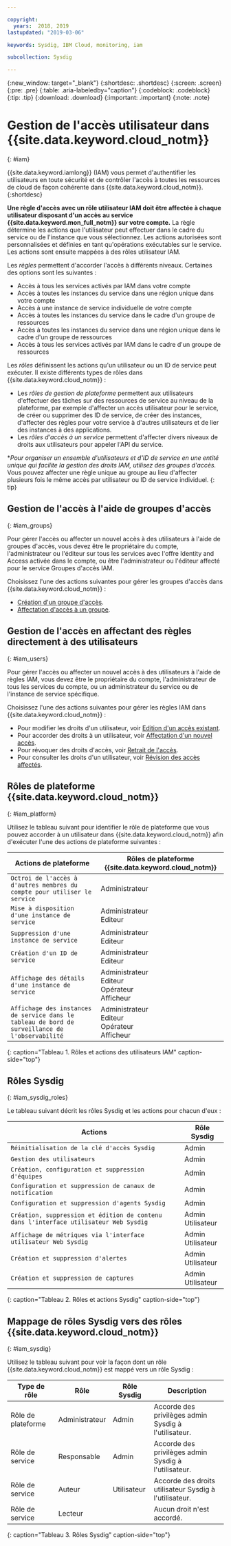```yaml
---

copyright:
  years:  2018, 2019
lastupdated: "2019-03-06"

keywords: Sysdig, IBM Cloud, monitoring, iam

subcollection: Sysdig

---
```


{:new_window: target="_blank"}
{:shortdesc: .shortdesc}
{:screen: .screen}
{:pre: .pre}
{:table: .aria-labeledby="caption"}
{:codeblock: .codeblock}
{:tip: .tip}
{:download: .download}
{:important: .important}
{:note: .note}

 
# Gestion de l'accès utilisateur dans {{site.data.keyword.cloud_notm}}
{: #iam}

{{site.data.keyword.iamlong}} (IAM) vous permet d'authentifier les utilisateurs en toute sécurité et de contrôler l'accès à toutes les ressources de cloud de façon cohérente dans {{site.data.keyword.cloud_notm}}. 
{:shortdesc}

**Une règle d'accès avec un rôle utilisateur IAM doit être affectée à chaque utilisateur disposant d'un accès au service {{site.data.keyword.mon_full_notm}} sur votre compte.** La règle détermine les actions que l'utilisateur peut effectuer dans le cadre du service ou de l'instance que vous sélectionnez. Les actions autorisées sont personnalisées et définies en tant qu'opérations exécutables sur le service. Les actions sont ensuite mappées à des rôles utilisateur IAM.

Les *règles* permettent d'accorder l'accès à différents niveaux. Certaines des options sont les suivantes : 

* Accès à tous les services activés par IAM dans votre compte
* Accès à toutes les instances du service dans une région unique dans votre compte
* Accès à une instance de service individuelle de votre compte
* Accès à toutes les instances du service dans le cadre d'un groupe de ressources
* Accès à toutes les instances du service dans une région unique dans le cadre d'un groupe de ressources
* Accès à tous les services activés par IAM dans le cadre d'un groupe de ressources

Les *rôles* définissent les actions qu'un utilisateur ou un ID de service peut exécuter. Il existe différents types de rôles dans {{site.data.keyword.cloud_notm}} :
* Les *rôles de gestion de plateforme* permettent aux utilisateurs d'effectuer des tâches sur des ressources de service au niveau de la plateforme, par exemple d'affecter un accès utilisateur pour le service, de créer ou supprimer des ID de service, de créer des instances, d'affecter des règles pour votre service à d'autres utilisateurs et de lier des instances à des applications.
* Les *rôles d'accès à un service* permettent d'affecter divers niveaux de droits aux utilisateurs pour appeler l'API du service.

**Pour organiser un ensemble d'utilisateurs et d'ID de service en une entité unique qui facilite la gestion des droits IAM, utilisez des **groupes d'accès*.** Vous pouvez affecter une règle unique au groupe au lieu d'affecter plusieurs fois le même accès par utilisateur ou ID de service individuel.
{: tip}


## Gestion de l'accès à l'aide de groupes d'accès
{: #iam_groups}

Pour gérer l'accès ou affecter un nouvel accès à des utilisateurs à l'aide de groupes d'accès, vous devez être le propriétaire du compte, l'administrateur ou l'éditeur sur tous les services avec l'offre Identity and Access activée dans le compte, ou être l'administrateur ou l'éditeur affecté pour le service Groupes d'accès IAM. 

Choisissez l'une des actions suivantes pour gérer les groupes d'accès dans {{site.data.keyword.cloud_notm}} :

* [Création d'un groupe d'accès](/docs/iam?topic=iam-groups#create_ag).
* [Affectation d'accès à un groupe](/docs/iam?topic=iam-groups#access_ag).


## Gestion de l'accès en affectant des règles directement à des utilisateurs
{: #iam_users}

Pour gérer l'accès ou affecter un nouvel accès à des utilisateurs à l'aide de règles IAM, vous devez être le propriétaire du compte, l'administrateur de tous les services du compte, ou un administrateur du service ou de l'instance de service spécifique. 

Choisissez l'une des actions suivantes pour gérer les règles IAM dans {{site.data.keyword.cloud_notm}} :

* Pour modifier les droits d'un utilisateur, voir [Edition d'un accès existant](/docs/iam?topic=iam-iammanidaccser#edit_existing).
* Pour accorder des droits à un utilisateur, voir [Affectation d'un nouvel accès](/docs/iam?topic=iam-iammanidaccser#assign_new_access).
* Pour révoquer des droits d'accès, voir [Retrait de l'accès](/docs/iam?topic=iam-iammanidaccser#removing_access).
* Pour consulter les droits d'un utilisateur, voir [Révision des accès affectés](/docs/iam?topic=iam-iammanidaccser#review_your_access).


## Rôles de plateforme {{site.data.keyword.cloud_notm}}
{: #iam_platform}

Utilisez le tableau suivant pour identifier le rôle de plateforme que vous pouvez accorder à un utilisateur dans {{site.data.keyword.cloud_notm}} afin d'exécuter l'une des actions de plateforme suivantes :

| Actions de plateforme                                                        | Rôles de plateforme {{site.data.keyword.cloud_notm}}    | 
|-------------------------------------------------------------------------|------------------------------------------------------|
| `Octroi de l'accès à d'autres membres du compte pour utiliser le service`           | Administrateur                                        | 
| `Mise à disposition d'une instance de service`                                          | Administrateur </br>Editeur                            | 
| `Suppression d'une instance de service`                                             | Administrateur </br>Editeur                            | 
| `Création d'un ID de service`                                                   | Administrateur </br>Editeur                            |
| `Affichage des détails d'une instance de service`                                    | Administrateur </br>Editeur </br>Opérateur </br>Afficheur  | 
| `Affichage des instances de service dans le tableau de bord de surveillance de l'observabilité`      | Administrateur </br>Editeur </br>Opérateur </br>Afficheur  | 
{: caption="Tableau 1. Rôles et actions des utilisateurs IAM" caption-side="top"}



## Rôles Sysdig
{: #iam_sysdig_roles}

Le tableau suivant décrit les rôles Sysdig et les actions pour chacun d'eux :

| Actions                                                                    | Rôle Sysdig                                          | 
|----------------------------------------------------------------------------|------------------------------------------------------|
| `Réinitialisation de la clé d'accès Sysdig`                                              | Admin                                                |
| `Gestion des utilisateurs`                                                             | Admin                                                |
| `Création, configuration et suppression d'équipes`                                      | Admin                                                |
| `Configuration et suppression de canaux de notification`                              | Admin                                                | 
| `Configuration et suppression d'agents Sysdig`                                       | Admin                                                |
| `Création, suppression et édition de contenu dans l'interface utilisateur Web Sysdig`                    | Admin </br>Utilisateur                                      |  
| `Affichage de métriques via l'interface utilisateur Web Sysdig`                                   | Admin </br>Utilisateur                                      |  
| `Création et suppression d'alertes`                                                 | Admin </br>Utilisateur                                      | 
| `Création et suppression de captures`                                               | Admin </br>Utilisateur                                      |   
{: caption="Tableau 2. Rôles et actions Sysdig" caption-side="top"}


## Mappage de rôles Sysdig vers des rôles {{site.data.keyword.cloud_notm}}
{: #iam_sysdig}

Utilisez le tableau suivant pour voir la façon dont un rôle {{site.data.keyword.cloud_notm}} est mappé vers un rôle Sysdig :

| Type de rôle        | Rôle               | Rôle Sysdig                | Description                                 |
|---------------------|--------------------|----------------------------|---------------------------------------------|
| Rôle de plateforme       | Administrateur      | Admin                      | Accorde des privilèges admin Sysdig à l'utilisateur.   | 
| Rôle de service        | Responsable            | Admin                      | Accorde des privilèges admin Sysdig à l'utilisateur.   | 
| Rôle de service        | Auteur             | Utilisateur                       | Accorde des droits utilisateur Sysdig à l'utilisateur.    |
| Rôle de service        | Lecteur             |                            | Aucun droit n'est accordé.                 |
{: caption="Tableau 3. Rôles Sysdig" caption-side="top"}


